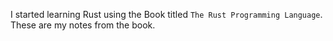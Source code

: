 I started learning Rust using the Book titled `The Rust Programming Language`. These are my notes from the book.